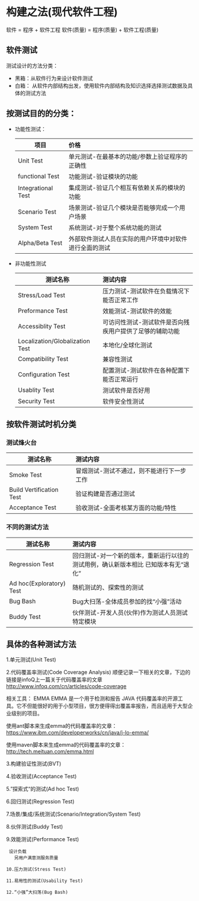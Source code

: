 # 构建之法(现代软件工程)

软件 = 程序 + 软件工程
软件(质量) = 程序(质量) + 软件工程(质量)

## 软件测试

测试设计的方法分类：

*  黑箱：从软件行为来设计软件测试
*  白箱： 从软件内部结构出发，使用软件内部结构及知识选择选择测试数据及具体的测试方法

## 按测试目的的分类：

* 功能性测试：

   | 项目        | 价格   |
   |   -----     | :---- |    
   | Unit Test | 单元测试-在最基本的功能/参数上验证程序的正确性|
   | functional Test | 功能测试-验证模块的功能|
   | Integrational Test | 集成测试-验证几个相互有依赖关系的模块的功能|
   | Scenario Test | 场景测试-验证几个模块是否能够完成一个用户场景 |
   | System Test | 系统测试-对于整个系统功能的测试 |
   | Alpha/Beta Test | 外部软件测试人员在实际的用户环境中对软件进行全面的测试

* 非功能性测试

   | 测试名称 | 测试内容|
   |   -----     | :---- | 
   | Stress/Load Test | 压力测试-测试软件在负载情况下能否正常工作 |
   | Preformance Test | 效能测试-测试软件的效能|
   | Accessiblity Test | 可访问性测试-测试软件是否向残疾用户提供了足够的辅助功能|
   | Localization/Globalization Test | 本地化/全球化测试 |
   | Compatibility Test | 兼容性测试 |
   | Configuration Test | 配置测试-测试软件在各种配置下能否正常运行|
   | Usablity Test | 测试软件是否好用 |
   | Security Test | 软件安全性测试 |

## 按软件测试时机分类

### 测试烽火台

   | 测试名称 | 测试内容 |
   |   -----     | :---- | 
   | Smoke Test | 冒烟测试-测试不通过，则不能进行下一步工作 |
   | Build Vertification Test | 验证构建是否通过测试 |
   | Acceptance Test | 验收测试-全面考核某方面的功能/特性|

### 不同的测试方法

   | 测试名称 | 测试内容 |
   |   -----     | :---- | 
   | Regression Test | 回归测试-对一个新的版本，重新运行以往的测试用例，确认新版本相比 已知版本有无“退化”|
   | Ad hoc(Exploratory) Test | 随机测试的、探索性的测试 
   | Bug Bash | Bug大扫荡-全体成员参加的找“小强”活动
   | Buddy Test | 伙伴测试-开发人员(伙伴)作为测试人员测试特定模块 |


## 具体的各种测试方法

   1.单元测试(Unit Test)

   2.代码覆盖率测试(Code Coverage Analysis)
   顺便记录一下相关的文章，下边的链接是infoQ上一篇关于代码覆盖率的文章
   http://www.infoq.com/cn/articles/code-coverage

   相关工具：
   EMMA
   EMMA 是一个用于检测和报告 JAVA 代码覆盖率的开源工具。它不但能很好的用于小型项目，很方便得得出覆盖率报告，而且适用于大型企业级别的项目。

   使用ant脚本来生成emma的代码覆盖率的文章：
   https://www.ibm.com/developerworks/cn/java/j-lo-emma/

   使用maven脚本来生成emma的代码覆盖率的文章：
   http://tech.meituan.com/emma.html

   3.构建验证性测试(BVT)

   4.验收测试(Acceptance Test)

   5.”探索式“的测试(Ad hoc Test)

   6.回归测试(Regression Test)

   7.场景/集成/系统测试(Scenario/Integration/System Test)

   8.伙伴测试(Buddy Test)

   9.效能测试(Performance Test)

     设计负载
       另用户满意测服务质量
        
	10.压力测试(Stress Test)

	11.易用性的测试(Usability Test)

	12.“小强”大扫荡(Bug Bash)



